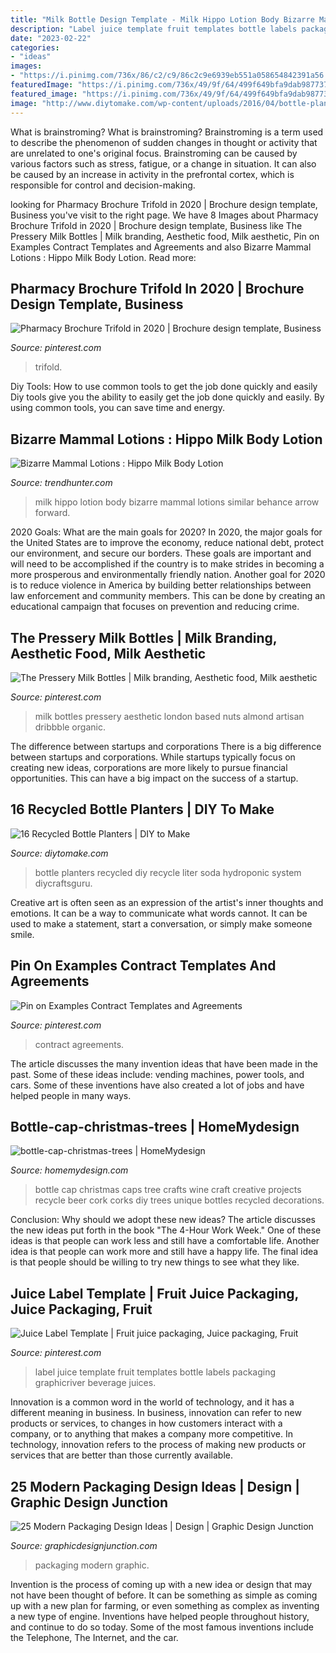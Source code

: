 ```yaml
---
title: "Milk Bottle Design Template - Milk Hippo Lotion Body Bizarre Mammal Lotions Similar Behance Arrow Forward"
description: "Label juice template fruit templates bottle labels packaging graphicriver beverage juices"
date: "2023-02-22"
categories:
- "ideas"
images:
- "https://i.pinimg.com/736x/86/c2/c9/86c2c9e6939eb551a058654842391a56.jpg"
featuredImage: "https://i.pinimg.com/736x/49/9f/64/499f649bfa9dab987737202c4970b934--organic-nuts-bottle-packaging.jpg"
featured_image: "https://i.pinimg.com/736x/49/9f/64/499f649bfa9dab987737202c4970b934--organic-nuts-bottle-packaging.jpg"
image: "http://www.diytomake.com/wp-content/uploads/2016/04/bottle-planters.jpg"
---
```



What is brainstroming?
What is brainstroming? Brainstroming is a term used to describe the phenomenon of sudden changes in thought or activity that are unrelated to one's original focus. Brainstroming can be caused by various factors such as stress, fatigue, or a change in situation. It can also be caused by an increase in activity in the prefrontal cortex, which is responsible for control and decision-making.

	

		
looking for Pharmacy Brochure Trifold in 2020 | Brochure design template, Business you've visit to the right page. We have 8 Images about Pharmacy Brochure Trifold in 2020 | Brochure design template, Business like The Pressery Milk Bottles | Milk branding, Aesthetic food, Milk aesthetic, Pin on Examples Contract Templates and Agreements and also Bizarre Mammal Lotions : Hippo Milk Body Lotion. Read more:
		
    
## Pharmacy Brochure Trifold In 2020 | Brochure Design Template, Business

<img loading=lazy src="https://i.pinimg.com/736x/65/a2/d5/65a2d532aa68ea6b6043e1cc44b65606.jpg" onerror="this.onerror=null;this.src='https://tse3.mm.bing.net/th?id=OIP.9n91dZXzqfLosIDaTJz7rwHaKE&amp;pid=15.1';" alt="Pharmacy Brochure Trifold in 2020 | Brochure design template, Business">

_Source: pinterest.com_

>trifold. 

	

Diy Tools: How to use common tools to get the job done quickly and easily
Diy tools give you the ability to easily get the job done quickly and easily. By using common tools, you can save time and energy.

    
## Bizarre Mammal Lotions : Hippo Milk Body Lotion

<img loading=lazy src="http://cdn.trendhunterstatic.com/thumbs/hippo-milk-body-lotion.jpeg" onerror="this.onerror=null;this.src='https://tse1.mm.bing.net/th?id=OIP.Vb3taTEjz6ejQCRopKE1TgHaLH&amp;pid=15.1';" alt="Bizarre Mammal Lotions : Hippo Milk Body Lotion">

_Source: trendhunter.com_

>milk hippo lotion body bizarre mammal lotions similar behance arrow forward. 

	

2020 Goals: What are the main goals for 2020?
In 2020, the major goals for the United States are to improve the economy, reduce national debt, protect our environment, and secure our borders. These goals are important and will need to be accomplished if the country is to make strides in becoming a more prosperous and environmentally friendly nation. Another goal for 2020 is to reduce violence in America by building better relationships between law enforcement and community members. This can be done by creating an educational campaign that focuses on prevention and reducing crime.

    
## The Pressery Milk Bottles | Milk Branding, Aesthetic Food, Milk Aesthetic

<img loading=lazy src="https://i.pinimg.com/736x/49/9f/64/499f649bfa9dab987737202c4970b934--organic-nuts-bottle-packaging.jpg" onerror="this.onerror=null;this.src='https://tse4.mm.bing.net/th?id=OIP.uJzwFieWA2A9BC59iUVx1QHaFj&amp;pid=15.1';" alt="The Pressery Milk Bottles | Milk branding, Aesthetic food, Milk aesthetic">

_Source: pinterest.com_

>milk bottles pressery aesthetic london based nuts almond artisan dribbble organic. 

	

The difference between startups and corporations
There is a big difference between startups and corporations. While startups typically focus on creating new ideas, corporations are more likely to pursue financial opportunities. This can have a big impact on the success of a startup.

    
## 16 Recycled Bottle Planters | DIY To Make

<img loading=lazy src="http://www.diytomake.com/wp-content/uploads/2016/04/bottle-planters.jpg" onerror="this.onerror=null;this.src='https://tse4.mm.bing.net/th?id=OIP.EXfazQRfpgWr9mms16fckwHaFj&amp;pid=15.1';" alt="16 Recycled Bottle Planters | DIY to Make">

_Source: diytomake.com_

>bottle planters recycled diy recycle liter soda hydroponic system diycraftsguru. 

	

Creative art is often seen as an expression of the artist's inner thoughts and emotions. It can be a way to communicate what words cannot. It can be used to make a statement, start a conversation, or simply make someone smile.

    
## Pin On Examples Contract Templates And Agreements

<img loading=lazy src="https://i.pinimg.com/736x/b2/65/c8/b265c8a085ce95069f40a8f875b8437f.jpg" onerror="this.onerror=null;this.src='https://tse3.mm.bing.net/th?id=OIP.qt_PRfsaRJAXzWRIaCBXpwHaJo&amp;pid=15.1';" alt="Pin on Examples Contract Templates and Agreements">

_Source: pinterest.com_

>contract agreements. 

	

The article discusses the many invention ideas that have been made in the past. Some of these ideas include: vending machines, power tools, and cars. Some of these inventions have also created a lot of jobs and have helped people in many ways.

    
## Bottle-cap-christmas-trees | HomeMydesign

<img loading=lazy src="https://homemydesign.com/wp-content/uploads/2014/10/bottle-cap-christmas-trees.jpg" onerror="this.onerror=null;this.src='https://tse1.mm.bing.net/th?id=OIP.l_xp7DVuLygE2VeODhM_MwHaMX&amp;pid=15.1';" alt="bottle-cap-christmas-trees | HomeMydesign">

_Source: homemydesign.com_

>bottle cap christmas caps tree crafts wine craft creative projects recycle beer cork corks diy trees unique bottles recycled decorations. 

	

Conclusion: Why should we adopt these new ideas?
The article discusses the new ideas put forth in the book "The 4-Hour Work Week." One of these ideas is that people can work less and still have a comfortable life. Another idea is that people can work more and still have a happy life. The final idea is that people should be willing to try new things to see what they like.

    
## Juice Label Template | Fruit Juice Packaging, Juice Packaging, Fruit

<img loading=lazy src="https://i.pinimg.com/736x/86/c2/c9/86c2c9e6939eb551a058654842391a56.jpg" onerror="this.onerror=null;this.src='https://tse3.mm.bing.net/th?id=OIP.gTVWvXhJGWfeft8h9LuUgwAAAA&amp;pid=15.1';" alt="Juice Label Template | Fruit juice packaging, Juice packaging, Fruit">

_Source: pinterest.com_

>label juice template fruit templates bottle labels packaging graphicriver beverage juices. 

	

Innovation is a common word in the world of technology, and it has a different meaning in business. In business, innovation can refer to new products or services, to changes in how customers interact with a company, or to anything that makes a company more competitive. In technology, innovation refers to the process of making new products or services that are better than those currently available.

    
## 25 Modern Packaging Design Ideas | Design | Graphic Design Junction

<img loading=lazy src="http://graphicdesignjunction.com/wp-content/uploads/2013/03/packaging-design-2013-1-1.jpg" onerror="this.onerror=null;this.src='https://tse4.mm.bing.net/th?id=OIP.JUWGNFocwNbVO0W6BCvbHgHaJ4&amp;pid=15.1';" alt="25 Modern Packaging Design Ideas | Design | Graphic Design Junction">

_Source: graphicdesignjunction.com_

>packaging modern graphic. 

	

Invention is the process of coming up with a new idea or design that may not have been thought of before. It can be something as simple as coming up with a new plan for farming, or even something as complex as inventing a new type of engine. Inventions have helped people throughout history, and continue to do so today. Some of the most famous inventions include the Telephone, The Internet, and the car.

